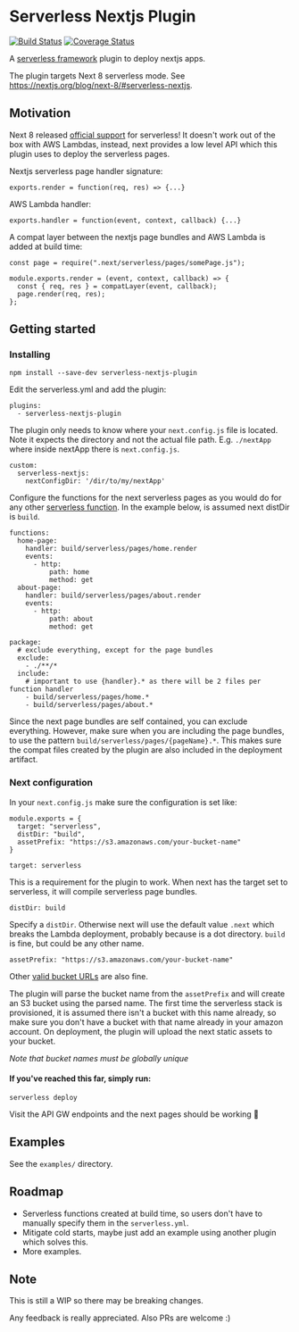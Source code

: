 # Serverless Nextjs Plugin

[![Build Status](https://travis-ci.org/danielcondemarin/serverless-nextjs-plugin.svg?branch=master)](https://travis-ci.org/danielcondemarin/serverless-nextjs-plugin)
[![Coverage Status](https://coveralls.io/repos/github/danielcondemarin/serverless-nextjs-plugin/badge.svg?branch=master)](https://coveralls.io/github/danielcondemarin/serverless-nextjs-plugin?branch=master)

A [serverless framework](https://serverless.com/) plugin to deploy nextjs apps.

The plugin targets Next 8 serverless mode. See https://nextjs.org/blog/next-8/#serverless-nextjs.

## Motivation

Next 8 released [official support](https://nextjs.org/blog/next-8/#serverless-nextjs) for serverless! It doesn't work out of the box with AWS Lambdas, instead, next provides a low level API which this plugin uses to deploy the serverless pages.

Nextjs serverless page handler signature:

`exports.render = function(req, res) => {...}`

AWS Lambda handler:

`exports.handler = function(event, context, callback) {...}`

A compat layer between the nextjs page bundles and AWS Lambda is added at build time:

```
const page = require(".next/serverless/pages/somePage.js");

module.exports.render = (event, context, callback) => {
  const { req, res } = compatLayer(event, callback);
  page.render(req, res);
};
```

## Getting started

### Installing

`npm install --save-dev serverless-nextjs-plugin`

Edit the serverless.yml and add the plugin:

```
plugins:
  - serverless-nextjs-plugin
```

The plugin only needs to know where your `next.config.js` file is located. Note it expects the directory and not the actual file path. E.g. `./nextApp` where inside nextApp there is `next.config.js`.

```
custom:
  serverless-nextjs:
    nextConfigDir: '/dir/to/my/nextApp'
```

Configure the functions for the next serverless pages as you would do for any other [serverless function](https://serverless.com/framework/docs/providers/aws/guide/functions/). In the example below, is assumed next distDir is `build`.

```
functions:
  home-page:
    handler: build/serverless/pages/home.render
    events:
      - http:
          path: home
          method: get
  about-page:
    handler: build/serverless/pages/about.render
    events:
      - http:
          path: about
          method: get

package:
  # exclude everything, except for the page bundles
  exclude:
    - ./**/*
  include:
    # important to use {handler}.* as there will be 2 files per function handler
    - build/serverless/pages/home.*
    - build/serverless/pages/about.*
```

Since the next page bundles are self contained, you can exclude everything. However, make sure when you are including the page bundles, to use the pattern `build/serverless/pages/{pageName}.*`. This makes sure the compat files created by the plugin are also included in the deployment artifact.

### Next configuration

In your `next.config.js` make sure the configuration is set like:

```
module.exports = {
  target: "serverless",
  distDir: "build",
  assetPrefix: "https://s3.amazonaws.com/your-bucket-name"
}
```

`target: serverless`

This is a requirement for the plugin to work. When next has the target set to serverless, it will compile serverless page bundles.

`distDir: build`

Specify a `distDir`. Otherwise next will use the default value `.next` which breaks the Lambda deployment, probably because is a dot directory. `build` is fine, but could be any other name.

`assetPrefix: "https://s3.amazonaws.com/your-bucket-name"`

Other [valid bucket URLs](https://docs.aws.amazon.com/AmazonS3/latest/dev/UsingBucket.html#access-bucket-intro) are also fine.

The plugin will parse the bucket name from the `assetPrefix` and will create an S3 bucket using the parsed name. The first time the serverless stack is provisioned, it is assumed there isn't a bucket with this name already, so make sure you don't have a bucket with that name already in your amazon account. On deployment, the plugin will upload the next static assets to your bucket.

_Note that bucket names must be globally unique_

#### If you've reached this far, simply run:

`serverless deploy`

Visit the API GW endpoints and the next pages should be working 🎉

## Examples

See the `examples/` directory.

## Roadmap

- Serverless functions created at build time, so users don't have to manually specify them in the `serverless.yml`.
- Mitigate cold starts, maybe just add an example using another plugin which solves this.
- More examples.

## Note

This is still a WIP so there may be breaking changes.

Any feedback is really appreciated. Also PRs are welcome :)
